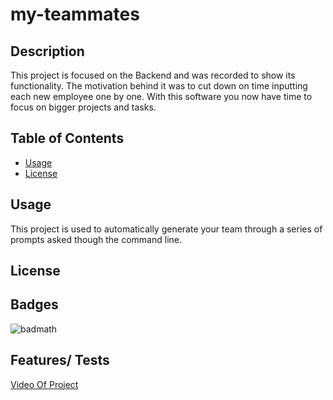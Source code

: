 # my-teammates

## Description

This project is focused on the Backend and was recorded to show its functionality. The motivation behind it was to cut down on time inputting each new employee one by one. With this software you now have time to focus on bigger projects and tasks.



## Table of Contents




- [Usage](#usage)
- [License](#license)



## Usage

This project is used to automatically generate your team through a series of prompts asked though the command line.


## License


## Badges

![badmath](https://img.shields.io/github/languages/top/nielsenjared/badmath)

## Features/ Tests





[Video Of Project](https://app.castify.com/view/48070f6b-7b98-4995-884f-616ffec70800)
